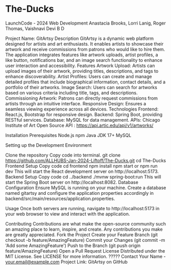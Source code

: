 # The-Ducks
LaunchCode - 2024 Web Development
Anastacia Brooks, Lorri Lanig, Roger Thomas, Vaishnavi Devi B D

Project Name: GitArtsy
Description
GitArtsy is a dynamic web platform designed for artists and art enthusiasts. It enables artists to showcase their artwork and receive commissions from patrons who would like to hire them. The application integrates features like artwork uploads, artist profiles, a like button, notifications bar, and an image search functionality to enhance user interaction and accessibility.
Features
Artwork Upload: Artists can upload images of their artwork, providing titles, descriptions, and tags to enhance discoverability.
Artist Profiles: Users can create and manage detailed profiles that include biographical information, contact details, and a portfolio of their artworks.
Image Search: Users can search for artworks based on various criteria including title, tags, and descriptions.
Commissioning Artwork: Patrons can directly request commissions from artists through an intuitive interface.
Responsive Design: Ensures a seamless viewing experience across all devices.
Technologies
Frontend: React.js, Bootstrap for responsive design.
Backend: Spring Boot, providing RESTful services.
Database: MySQL for data management.
APIs: Chicago Institute of Art Open Source API : https://api.artic.edu/api/v1/artworks/

Installation
Prerequisites
Node.js
npm 
Java JDK 17+
MySQL




Setting up the Development Environment

Clone the repository
Copy code into terminal.
git clone https://github.com/ALLHUBS-Jan-2024-Liftoff/The-Ducks.git
cd The-Ducks
Frontend Setup
Copy code
cd frontend
npm install
npm start or npm run dev
This will start the React development server on http://localhost:5173.
Backend Setup
Copy code
cd ../backend
./mvnw spring-boot:run
This will start the Spring Boot server on http://localhost:8082.
Database Configuration
Ensure MySQL is running on your machine.
Create a database named gitartsy and configure the application properties accordingly in backend/src/main/resources/application.properties.

Usage
Once both servers are running, navigate to http://localhost:5173 in your web browser to view and interact with the application.






Contributing
Contributions are what make the open-source community such an amazing place to learn, inspire, and create. Any contributions you make are greatly appreciated.
Fork the Project
Create your Feature Branch (git checkout -b feature/AmazingFeature)
Commit your Changes (git commit -m 'Add some AmazingFeature')
Push to the Branch (git push origin feature/AmazingFeature)
Open a Pull Request
License
Distributed under the MIT License. See LICENSE for more information.
?????
Contact
Your Name - your.email@example.com
Project Link: GitArtsy on GitHub
